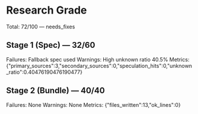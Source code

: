 # Research Grade
Total: 72/100 — needs_fixes

## Stage 1 (Spec) — 32/60
Failures: Fallback spec used
Warnings: High unknown ratio 40.5%
Metrics: {"primary_sources":3,"secondary_sources":0,"speculation_hits":0,"unknown_ratio":0.40476190476190477}

## Stage 2 (Bundle) — 40/40
Failures: None
Warnings: None
Metrics: {"files_written":13,"ok_lines":0}
